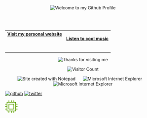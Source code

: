 <!-- "Hero" Header -->
<div align="center">
  <img src="https://github.com/BrunnerLivio/brunnerlivio/blob/master/images/welcome.png?raw=true" style="max-width: 100%;" alt="Welcome to my Github Profile" />
  <br />
  <br />

  <br />
  <br />

</div>

<!-- Social -->
<table width="100%" align="center">
<tr>
<td align="center">
<a href="https://pwn3rx.netlify.app/">
<strong>Visit my personal website </strong>
<br />
<br />
<br />


<p>



</a>
</p>

</td>


<td align="center">
<a href="https://soundcloud.com/discover/sets/personalized-tracks::s-a-i-f-411318961:1853933415?si=1a23d26aac554db98e6fd962f5f74e9f&utm_source=clipboard&utm_medium=text&utm_campaign=social_sharing">

<strong>Listen to cool music</strong>
<br />
<br />


<p>

</a>
</p>

</td>
</tr>
</table>

<div align="center">
<a href="https://github.com/BrunnerLivio/brunnerlivio/issues/62#issuecomment-new"><src=""></a> 
</div>


<!-- Footer -->

<div align="center">

<img height="120" alt="Thanks for visiting me" width="100%" src="https://raw.githubusercontent.com/BrunnerLivio/brunnerlivio/master/images/marquee.svg" />
<br />

![Visitor Count](https://profile-counter.glitch.me/brunnerlivio/count.svg)


<img src="https://raw.githubusercontent.com/BrunnerLivio/brunnerlivio/master/images/notepad.gif" alt="Site created with Notepad" height="30" />
<!-- "margin-right: whatever;" -->
<span>&nbsp;&nbsp;&nbsp;&nbsp;</span>  
<img src="https://raw.githubusercontent.com/BrunnerLivio/brunnerlivio/master/images/ie_logo.gif" alt="Microsoft Internet Explorer" />
<span>&nbsp;&nbsp;&nbsp;&nbsp;</span>  
<img src="https://raw.githubusercontent.com/BrunnerLivio/brunnerlivio/master/images/noframes.gif" alt="Microsoft Internet Explorer" />

</div>







[<img src='https://cdn.jsdelivr.net/npm/simple-icons@3.0.1/icons/github.svg' alt='github' height='40'>](https://github.com/se1cj)  [<img src='https://cdn.jsdelivr.net/npm/simple-icons@3.0.1/icons/twitter.svg' alt='twitter' height='40'>](https://twitter.com/GCVT0)  

<a href='https://docs.github.com/en/developers'><img src='https://raw.githubusercontent.com/acervenky/animated-github-badges/master/assets/devbadge.gif' width='40' height='40'></a> 

